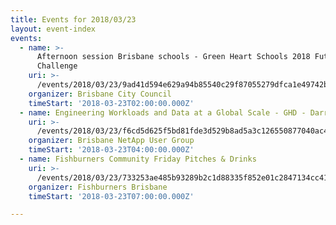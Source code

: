 ```yaml
---
title: Events for 2018/03/23
layout: event-index
events:
  - name: >-
      Afternoon session Brisbane schools - Green Heart Schools 2018 Future BNE
      Challenge
    uri: >-
      /events/2018/03/23/9ad41d594e629a94b85540c29f87055279dfca1e49742b68b6f6779cc9b039d7
    organizer: Brisbane City Council
    timeStart: '2018-03-23T02:00:00.000Z'
  - name: Engineering Workloads and Data at a Global Scale - GHD - Darren Smith
    uri: >-
      /events/2018/03/23/f6cd5d625f5bd81fde3d529b8ad5a3c126550877040ac4e0fc05fdab11674e56
    organizer: Brisbane NetApp User Group
    timeStart: '2018-03-23T04:00:00.000Z'
  - name: Fishburners Community Friday Pitches & Drinks
    uri: >-
      /events/2018/03/23/733253ae485b93289b2c1d88335f852e01c2847134cc41c80c8102a53bd83552
    organizer: Fishburners Brisbane
    timeStart: '2018-03-23T07:00:00.000Z'

---
```

